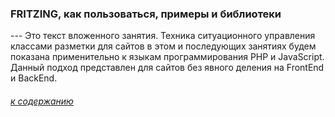 ### FRITZING, как пользоваться, примеры и библиотеки

--- Это текст вложенного занятия. Техника ситуационного управления классами разметки для сайтов в этом и последующих занятиях будем показана применительно к языкам программирования PHP и JavaScript. Данный подход представлен для сайтов без явного деления на FrontEnd и BackEnd.

###### [к содержанию](../README.md)

